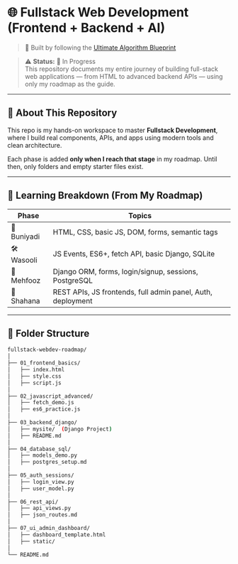 # 🌐 Fullstack Web Development (Frontend + Backend + AI)  
> 🧱 Built by following the [Ultimate Algorithm Blueprint](https://jawadabbasi14.github.io/the-ultimate-algorithm-blueprint/)

> ⚠️ **Status:** 🚧 In Progress  
> This repository documents my entire journey of building full-stack web applications — from HTML to advanced backend APIs — using only my roadmap as the guide.

---

## 📌 About This Repository

This repo is my hands-on workspace to master **Fullstack Development**, where I build real components, APIs, and apps using modern tools and clean architecture.

Each phase is added **only when I reach that stage** in my roadmap. Until then, only folders and empty starter files exist.

---

## 🧠 Learning Breakdown (From My Roadmap)

| Phase        | Topics |
|--------------|--------|
| 🧠 Buniyadi   | HTML, CSS, basic JS, DOM, forms, semantic tags |
| 🛠️ Wasooli   | JS Events, ES6+, fetch API, basic Django, SQLite |
| 🔐 Mehfooz    | Django ORM, forms, login/signup, sessions, PostgreSQL |
| 👑 Shahana    | REST APIs, JS frontends, full admin panel, Auth, deployment |

---

## 📂 Folder Structure

```bash
fullstack-webdev-roadmap/
│
├── 01_frontend_basics/
│   ├── index.html
│   ├── style.css
│   ├── script.js
│
├── 02_javascript_advanced/
│   ├── fetch_demo.js
│   ├── es6_practice.js
│
├── 03_backend_django/
│   ├── mysite/  (Django Project)
│   ├── README.md
│
├── 04_database_sql/
│   ├── models_demo.py
│   ├── postgres_setup.md
│
├── 05_auth_sessions/
│   ├── login_view.py
│   ├── user_model.py
│
├── 06_rest_api/
│   ├── api_views.py
│   ├── json_routes.md
│
├── 07_ui_admin_dashboard/
│   ├── dashboard_template.html
│   ├── static/
│
└── README.md
